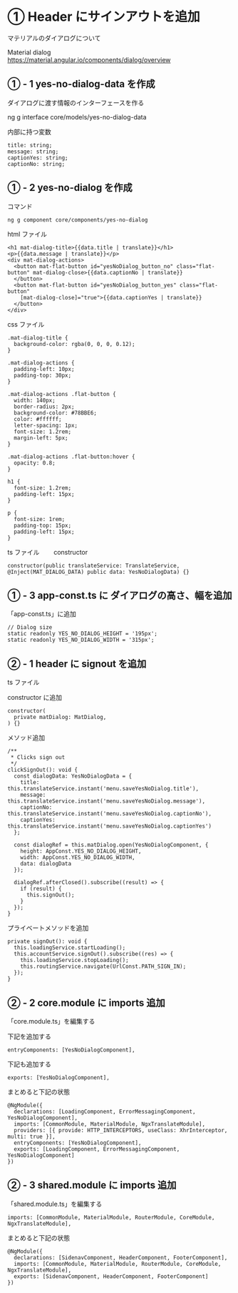 # ① Header にサインアウトを追加

マテリアルのダイアログについて

Material dialog  
https://material.angular.io/components/dialog/overview

## ① - 1 yes-no-dialog-data を作成

ダイアログに渡す情報のインターフェースを作る

ng g interface core/models/yes-no-dialog-data

内部に持つ変数

```
title: string;
message: string;
captionYes: string;
captionNo: string;
```

## ① - 2 yes-no-dialog を作成

コマンド

```
ng g component core/components/yes-no-dialog
```

html ファイル

```
<h1 mat-dialog-title>{{data.title | translate}}</h1>
<p>{{data.message | translate}}</p>
<div mat-dialog-actions>
  <button mat-flat-button id="yesNoDialog_button_no" class="flat-button" mat-dialog-close>{{data.captionNo | translate}}
  </button>
  <button mat-flat-button id="yesNoDialog_button_yes" class="flat-button"
    [mat-dialog-close]="true">{{data.captionYes | translate}}
  </button>
</div>
```

css ファイル

```
.mat-dialog-title {
  background-color: rgba(0, 0, 0, 0.12);
}

.mat-dialog-actions {
  padding-left: 10px;
  padding-top: 30px;
}

.mat-dialog-actions .flat-button {
  width: 140px;
  border-radius: 2px;
  background-color: #78BBE6;
  color: #ffffff;
  letter-spacing: 1px;
  font-size: 1.2rem;
  margin-left: 5px;
}

.mat-dialog-actions .flat-button:hover {
  opacity: 0.8;
}

h1 {
  font-size: 1.2rem;
  padding-left: 15px;
}

p {
  font-size: 1rem;
  padding-top: 15px;
  padding-left: 15px;
}
```

ts ファイル　　
constructor

```
constructor(public translateService: TranslateService, @Inject(MAT_DIALOG_DATA) public data: YesNoDialogData) {}
```

## ① - 3 app-const.ts に ダイアログの高さ、幅を追加

「app-const.ts」に追加

```
// Dialog size
static readonly YES_NO_DIALOG_HEIGHT = '195px';
static readonly YES_NO_DIALOG_WIDTH = '315px';
```

## ② - 1 header に signout を追加

ts ファイル

constructor に追加

```
constructor(
  private matDialog: MatDialog,
) {}
```

メソッド追加

```
/**
 * Clicks sign out
 */
clickSignOut(): void {
  const dialogData: YesNoDialogData = {
    title: this.translateService.instant('menu.saveYesNoDialog.title'),
    message: this.translateService.instant('menu.saveYesNoDialog.message'),
    captionNo: this.translateService.instant('menu.saveYesNoDialog.captionNo'),
    captionYes: this.translateService.instant('menu.saveYesNoDialog.captionYes')
  };

  const dialogRef = this.matDialog.open(YesNoDialogComponent, {
    height: AppConst.YES_NO_DIALOG_HEIGHT,
    width: AppConst.YES_NO_DIALOG_WIDTH,
    data: dialogData
  });

  dialogRef.afterClosed().subscribe((result) => {
    if (result) {
      this.signOut();
    }
  });
}
```

プライベートメソッドを追加

```
private signOut(): void {
  this.loadingService.startLoading();
  this.accountService.signOut().subscribe((res) => {
    this.loadingService.stopLoading();
    this.routingService.navigate(UrlConst.PATH_SIGN_IN);
  });
}
```

## ② - 2 core.module に imports 追加

「core.module.ts」を編集する

下記を追加する

```
entryComponents: [YesNoDialogComponent],
```

下記も追加する

```
exports: [YesNoDialogComponent],
```

まとめると下記の状態

```
@NgModule({
  declarations: [LoadingComponent, ErrorMessagingComponent, YesNoDialogComponent],
  imports: [CommonModule, MaterialModule, NgxTranslateModule],
  providers: [{ provide: HTTP_INTERCEPTORS, useClass: XhrInterceptor, multi: true }],
  entryComponents: [YesNoDialogComponent],
  exports: [LoadingComponent, ErrorMessagingComponent, YesNoDialogComponent]
})
```

## ② - 3 shared.module に imports 追加

「shared.module.ts」を編集する

```
imports: [CommonModule, MaterialModule, RouterModule, CoreModule, NgxTranslateModule],
```

まとめると下記の状態

```
@NgModule({
  declarations: [SidenavComponent, HeaderComponent, FooterComponent],
  imports: [CommonModule, MaterialModule, RouterModule, CoreModule, NgxTranslateModule],
  exports: [SidenavComponent, HeaderComponent, FooterComponent]
})
```
